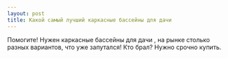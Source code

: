```yaml
---
layout: post 
title: Какой самый лучший каркасные бассейны для дачи 
--- 
```

Помогите! Нужен каркасные бассейны для дачи , на рынке столько разных вариантов, что уже запутался! Кто брал? Нужно срочно купить.